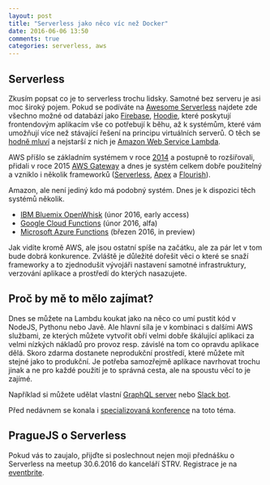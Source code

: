 ```yaml
---
layout: post
title: "Serverless jako něco víc než Docker"
date: 2016-06-06 13:50
comments: true
categories: serverless, aws
---
```


## Serverless

Zkusím popsat co je to serverless trochu lidsky. Samotné bez serveru je asi moc široký pojem. Pokud se podíváte na [Awesome Serverless](https://github.com/anaibol/awesome-serverless) najdete zde všechno možné od databází jako [Firebase](https://firebase.google.com/), [Hoodie](http://hood.ie/), které poskytují frontendovým aplikacím vše co potřebují k běhu, až k systémům, které vám umožňují více než stávající řešení na principu virtuálních serverů. O těch se [hodně mluví](https://twitter.com/search?q=%23serverless&src=typd&lang=en) a nejstarší z nich je [Amazon Web Service Lambda](https://aws.amazon.com/lambda/details/).

AWS příšlo se základním systémem v roce [2014](https://aws.amazon.com/blogs/aws/run-code-cloud/) a postupně to rozšiřovali, přidali v roce 2015 [AWS Gateway](https://aws.amazon.com/blogs/aws/amazon-api-gateway-build-and-run-scalable-application-backends/) a dnes je systém celkem dobře použitelný a vzniklo i několik frameworků ([Serverless](http://serverless.com/), [Apex](http://apex.run/) a [Flourish](http://thenewstack.io/amazon-debuts-flourish-runtime-application-model-serverless-computing/)).

Amazon, ale není jediný kdo má podobný systém. Dnes je k dispozici těch systémů několik.

- [IBM Bluemix OpenWhisk](http://www.ibm.com/cloud-computing/bluemix/openwhisk/)	(únor 2016, early access)
- [Google Cloud Functions](https://cloud.google.com/functions/) (únor 2016, alfa)
- [Microsoft Azure Functions](https://azure.microsoft.com/en-us/services/functions/) (březen 2016, in preview)

Jak vidíte kromě AWS, ale jsou ostatní spíše na začátku, ale za pár let v tom bude dobrá konkurence. Zvláště je důležité dořešit věci o které se snaží frameworky a to zjednodušit vývojáři nastavení samotné infrastruktury, verzování aplikace a prostředí do kterých nasazujete.

## Proč by mě to mělo zajímat?

Dnes se můžete na Lambdu koukat jako na něco co umí pustit kód v NodeJS, Pythonu nebo Javě. Ale hlavní síla je v kombinaci s dalšími AWS službami, ze kterých můžete vytvořit obří velmi dobře škálující aplikaci za velmi nízkých nákladů pro provoz resp. závislé na tom co opravdu aplikace dělá. Skoro zdarma dostanete neprodukční prostředí, které můžete mít stejné jako to produkční. Je potřeba samozřejmě aplikace navrhovat trochu jinak a ne pro každé použití je to správná cesta, ale na spoustu věcí to je zajímé.

Například si můžete udělat vlastní [GraphQL server](https://github.com/serverless/serverless-graphql-blog) nebo [Slack bot](https://aws.amazon.com/blogs/aws/new-slack-integration-blueprints-for-aws-lambda/).

Před nedávnem se konala i [specializovaná konference](http://serverlessconf.io/) na toto téma.

## PragueJS o Serverless
Pokud vás to zaujalo, přijďte si poslechnout nejen moji přednášku o Serverless na meetup 30.6.2016 do kanceláří STRV. Registrace je na [eventbrite](https://www.eventbrite.com/e/serverless-architecture-and-usage-tickets-25563194202?utm_source=prskavec-blog).
